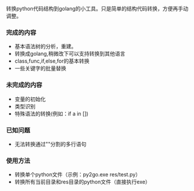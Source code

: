 转换python代码结构到golang的小工具。只是简单的结构代码转换，方便再手动调整。

### 完成的内容
- 基本语法树的分析，重建。
- 转换成golang,稍微改下可以支持转换到其他语言
- class,func,if,else,for的基本转换
- 一些关键字的批量替换

### 未完成的内容
- 变量的初始化
- 类型识别
- 特殊语法的转换(例如：if a in [])

### 已知问题
- 无法转换通过"\"分割的多行语句
### 使用方法
- 转换单个python文件（示例：py2go.exe res/test.py）
- 转换所有当前目录和res目录的python文件（直接执行exe）  


